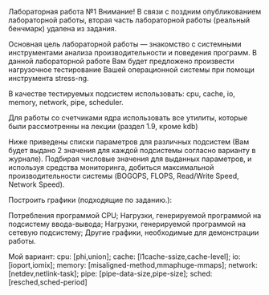 Лабораторная работа №1
Внимание! В связи с поздним опубликованием лабораторной работы, вторая часть лабораторной работы (реальный бенчмарк) удалена из задания.

Основная цель лабораторной работы — знакомство с системными инструментами анализа производительности и поведения программ. 
В данной лабораторной работе Вам будет предложено произвести нагрузочное тестирование Вашей операционной системы при помощи инструмента stress-ng.

В качестве тестируемых подсистем использовать: cpu, cache, io, memory, network, pipe, scheduler.

Для работы со счетчиками ядра использовать все утилиты, которые были рассмотренны на лекции (раздел 1.9, кроме kdb)

Ниже приведены списки параметров для различных подсистем (Вам будет выдано 2 значения для каждой подсистемы согласно варианту в журнале). 
Подбирая числовые значения для выданных параметров, и используя средства мониторинга, добиться максимальной производительности системы (BOGOPS, FLOPS, Read/Write Speed, Network Speed).

Построить графики (подходящие по заданию.):

Потребления программой CPU;
Нагрузки, генерируемой программой на подсистему ввода-вывода;
Нагрузки, генерируемой программой на сетевую подсистему;
Другие графики, необходимые для демонстрации работы.

Мой вариант:
cpu: [phi,union]; 
cache: [l1cache-ssize,cache-level];
io: [ioport,iomix]; 
memory: [misaligned-method,mmaphuge-mmaps]; 
network: [netdev,netlink-task]; 
pipe: [pipe-data-size,pipe-size]; 
sched: [resched,sched-period]
